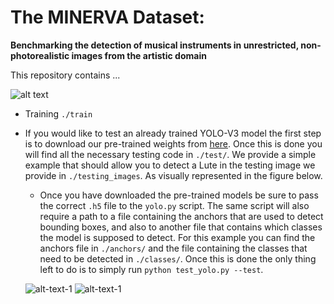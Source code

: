 # The MINERVA Dataset: 
**Benchmarking the detection of musical instruments in unrestricted, non-photorealistic images from the artistic domain**

This repository contains ...

![alt text](https://github.com/paintception/MINeRVA/blob/master/images/readme_img.png)


* Training `./train`

* If you would like to test an already trained YOLO-V3 model the first step is to 
download our pre-trained weights from [here](). Once this is done you will find all 
the necessary testing code in `./test/`. We provide a simple example that should allow you
to detect a Lute in the testing image we provide in `./testing_images`. As visually
represented in the figure below.

    * Once you have downloaded the pre-trained models be sure to pass the correct `.h5` 
    file to the `yolo.py` script. The same script will also require a path to a file 
    containing the anchors that are used to detect bounding boxes, and also to another 
    file that contains which classes the model is supposed to detect. For this example
    you can find the anchors file in `./anchors/` and the file containing the classes that
    need to be detected in `./classes/`. Once this is done the only thing left to do is to
    simply run `python test_yolo.py --test`.
    
    ![alt-text-1](https://github.com/paintception/MINeRVA/blob/master/testing_images/Q46580615.jpg)  ![alt-text-1](https://github.com/paintception/MINeRVA/blob/master/test/detected_images/detections_Q46580615.jpg)
